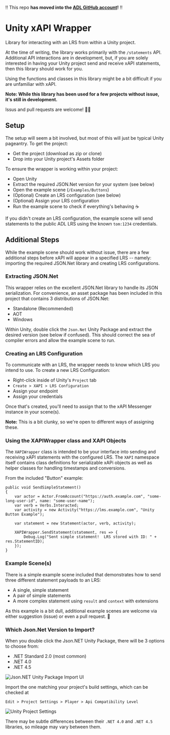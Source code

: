 !! This repo **has moved into the [ADL GitHub account](https://github.com/adlnet/Unity-xAPI-Wrapper/)!** !!

# Unity xAPI Wrapper
Library for interacting with an LRS from within a Unity project.

At the time of writing, the library works primarily with the `/statements` API.  Additional API interactions are in development, but,
if you are solely interested in having your Unity project send and receive xAPI statements, then this library should work for you.

Using the functions and classes in this library might be a bit difficult if you are unfamiliar with xAPI.

**Note: While this library has been used for a few projects without issue, it's still in development.**

Issus and pull requests are welcome! 🎈👏

## Setup
The setup will seem a bit involved, but most of this will just be typical Unity pageantry.  To get the project:
- Get the project (download as zip or clone)
- Drop into your Unity project's Assets folder

To ensure the wrapper is working within your project:
- Open Unity
- Extract the required JSON.Net version for your system (see below)
- Open the example scene (`/Examples/Buttons`)
- (Optional) Create an LRS configuration (see below)
- (Optional) Assign your LRS configuration
- Run the example scene to check if everything's behaving ☕

If you didn't create an LRS configuration, the example scene will send statements to the public ADL LRS using the known `tom:1234` credentials.

## Additional Steps
While the example scene should work without issue, there are a few additional steps before xAPI will appear
in a specified LRS -- namely: importing the required JSON.Net library and creating LRS configurations.

### Extracting JSON.Net
This wrapper relies on the excellent JSON.Net library to handle its JSON serialization.  For convenience, an asset package has been
included in this project that contains 3 distributions of JSON.Net:
- Standalone (Recommended)
- AOT
- Windows

Within Unity, double click the `Json.Net` Unity Package and extract the desired version (see below if confused).  This should correct the sea of compiler
errors and allow the example scene to run.

### Creating an LRS Configuration
To communicate with an LRS, the wrapper needs to know which LRS you intend to use.  To create a new
LRS Configuration:
- Right-click inside of Unity's `Project` tab
- `Create > XAPI > LRS Configuration`
- Assign your endpoint
- Assign your credentials

Once that's created, you'll need to assign that to the xAPI Messenger instance in your scene(s).  

**Note:** This is a bit clunky, so we're open to different ways of assigning these.



### Using the XAPIWrapper class and XAPI Objects
The `XAPIWrapper` class is intended to be your interface into sending and receiving xAPI statements with the configured LRS.  The
`XAPI` namespace itself contains class definitions for serializable xAPi objects as well as helper classes for handling timestamps
and conversions.

From the included "Button" example:
```
public void SendSimpleStatement()
{
    var actor = Actor.FromAccount("https://auth.example.com", "some-long-user-id", name: "some-user-name");
    var verb = Verbs.Interacted;
    var activity = new Activity("https://lms.example.com", "Unity Button Example");

    var statement = new Statement(actor, verb, activity);

    XAPIWrapper.SendStatement(statement, res => {
        Debug.Log("Sent simple statement!  LRS stored with ID: " + res.StatementID); 
    });
}
```

### Example Scene(s)
There is a simple example scene included that demonstrates how to send three different statement payloads to an LRS:
- A single, simple statement
- A pair of simple statements
- A more complex statement using `result` and `context` with extensions

As this example is a bit dull, additional example scenes are welcome via either suggestion (issue) or even a pull request. 👏

### Which Json.Net Version to Import?
When you double click the Json.NET Unity Package, there will be 3 options to choose from:
- .NET Standard 2.0 (most common)
- .NET 4.0
- .NET 4.5

![Json.NET Unity Package Import UI](https://i.imgur.com/yzcpGec.png)

Import the one matching your project's build settings, which can be checked at
```
Edit > Project Settings > Player > Api Compatibility Level
```
![Unity Project Settings](https://i.imgur.com/vEfGztT.png)

There may be subtle differences between their `.NET 4.0` and `.NET 4.5` libraries, so mileage may vary between them.  
